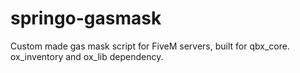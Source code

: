 # springo-gasmask
Custom made gas mask script for FiveM servers, built for qbx_core. ox_inventory and ox_lib dependency.
